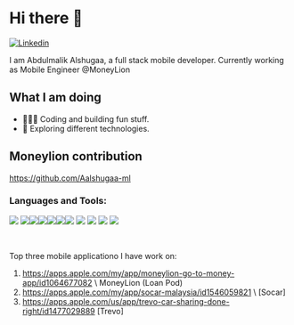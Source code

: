 # Hi there 👋
[![Linkedin](https://img.shields.io/badge/linkedin-%230077B5.svg?&style=for-the-badge&logo=linkedin&logoColor=white)](https://www.linkedin.com/in/abdulmalik-alshugaa/)

I am Abdulmalik Alshugaa, a full stack mobile developer.
Currently working as Mobile Engineer @MoneyLion 

## What I am doing

- 👨🏻‍💻 Coding and building fun stuff.
- 🌱 Exploring different technologies.

## Moneylion contribution 
https://github.com/Aalshugaa-ml

### Languages and Tools:

 ![](https://img.shields.io/badge/javascript%20-%23323330.svg?&style=for-the-badge&logo=javascript&logoColor=%23F7DF1E) ![](https://img.shields.io/badge/typescript%20-%23007ACC.svg?&style=for-the-badge&logo=typescript&logoColor=white)![](https://img.shields.io/badge/node.js%20-%2343853D.svg?&style=for-the-badge&logo=node.js&logoColor=white)![](https://img.shields.io/badge/express.js%20-%23404d59.svg?&style=for-the-badge&logo=express.js)![](https://img.shields.io/badge/docker%20-%230db7ed.svg?&style=for-the-badge&logo=docker&logoColor=white)![](https://img.shields.io/badge/git%20-%23F05033.svg?&style=for-the-badge&logo=git&logoColor=white)![](https://img.shields.io/badge/MongoDB-%234ea94b.svg?&style=for-the-badge&logo=mongodb&logoColor=white) ![](https://img.shields.io/badge/github%20actions%20-%232671E5.svg?&style=for-the-badge&logo=github%20actions&logoColor=white) ![](https://img.shields.io/badge/jest%20-%23FF2D20.svg?&style=for-the-badge&logo=jest&logoColor=white)  ![](https://img.shields.io/badge/figma%20-%23F24E1E.svg?&style=for-the-badge&logo=figma&logoColor=white) ![](https://github.com/AbdulmalekAlshugaa/AbdulmalekAlshugaa/assets/33663456/1a13c67c-67e8-4733-ba8b-63c03cfa96f5)

<br />

[instagram]: https://www.instagram.com/abdulmalik.js
[linkedin]: https://www.linkedin.com/in/shehab-sha-lan-a66b95125/

Top three mobile applicationo I have work on:
1. https://apps.apple.com/my/app/moneylion-go-to-money-app/id1064677082 \ MoneyLion (Loan Pod)
2. https://apps.apple.com/my/app/socar-malaysia/id1546059821 \ [Socar]
3. https://apps.apple.com/us/app/trevo-car-sharing-done-right/id1477029889 [Trevo]


